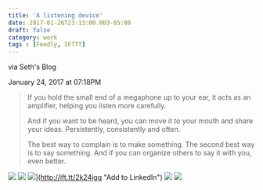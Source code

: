 ```yaml
---
title: 'A listening device'
date: 2017-01-26T23:13:00.003-05:00
draft: false
category: work
tags : [Feedly, IFTTT]
---
```

via Seth's Blog 

January 24, 2017 at 07:18PM

> If you hold the small end of a megaphone up to your ear, it acts as an amplifier, helping you listen more carefully.
>
> And if you want to be heard, you can move it to your mouth and share your ideas. Persistently, consistently and often.
>
> The best way to complain is to make something.  The second best way is to say something.  And if you can organize others to say it with you, even better.
>



[![](http://ift.tt/Ry3BBF)](http://ift.tt/2khuhK3 "Add to FaceBook") [![](http://ift.tt/MtkUnG)](http://ift.tt/2k25Ra2 "Like on Facebook") ![](http://ift.tt/MtkVrR)](http://ift.tt/2k24jgq "Add to LinkedIn") [![](http://ift.tt/MtkUnO)](http://ift.tt/2khjLm8 "Tweet This") [![](http://ift.tt/PUT26G)](http://ift.tt/2k2hfCL "Subscribe by email")  

  

  

  

<!--stackedit_data:
eyJoaXN0b3J5IjpbLTU2MTczMTc1NV19
-->